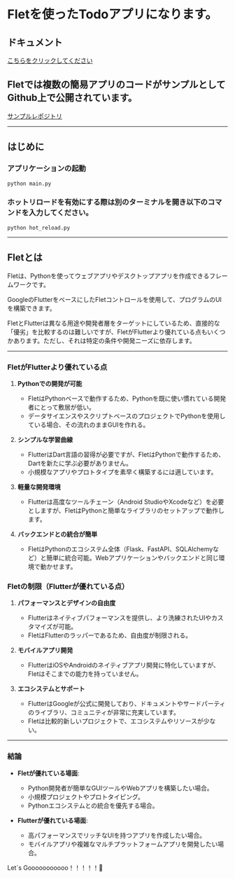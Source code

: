 # Fletを使ったTodoアプリになります。

## ドキュメント
[こちらをクリックしてください](https://flet.dev/)

## Fletでは複数の簡易アプリのコードがサンプルとしてGithub上で公開されています。
[サンプルレポジトリ](https://github.com/flet-dev/examples/tree/main/python)

---

## はじめに

### アプリケーションの起動
```
python main.py
```

### ホットリロードを有効にする際は別のターミナルを開き以下のコマンドを入力してください。
```
python hot_reload.py
```
---

## Fletとは
Fletは、Pythonを使ってウェブアプリやデスクトップアプリを作成できるフレームワークです。

GoogleのFlutterをベースにしたFletコントロールを使用して、プログラムのUIを構築できます。

FletとFlutterは異なる用途や開発者層をターゲットにしているため、直接的な「優劣」を比較するのは難しいですが、FletがFlutterより優れている点もいくつかあります。ただし、それは特定の条件や開発ニーズに依存します。

---

### **FletがFlutterより優れている点**
1. **Pythonでの開発が可能**  
   - FletはPythonベースで動作するため、Pythonを既に使い慣れている開発者にとって敷居が低い。
   - データサイエンスやスクリプトベースのプロジェクトでPythonを使用している場合、その流れのままGUIを作れる。

2. **シンプルな学習曲線**  
   - FlutterはDart言語の習得が必要ですが、FletはPythonで動作するため、Dartを新たに学ぶ必要がありません。
   - 小規模なアプリやプロトタイプを素早く構築するには適しています。

3. **軽量な開発環境**  
   - Flutterは高度なツールチェーン（Android StudioやXcodeなど）を必要としますが、FletはPythonと簡単なライブラリのセットアップで動作します。

4. **バックエンドとの統合が簡単**  
   - FletはPythonのエコシステム全体（Flask、FastAPI、SQLAlchemyなど）と簡単に統合可能。Webアプリケーションやバックエンドと同じ環境で動かせます。

### **Fletの制限（Flutterが優れている点）**
1. **パフォーマンスとデザインの自由度**  
   - Flutterはネイティブパフォーマンスを提供し、より洗練されたUIやカスタマイズが可能。
   - FletはFlutterのラッパーであるため、自由度が制限される。

2. **モバイルアプリ開発**  
   - FlutterはiOSやAndroidのネイティブアプリ開発に特化していますが、Fletはそこまでの能力を持っていません。

3. **エコシステムとサポート**  
   - FlutterはGoogleが公式に開発しており、ドキュメントやサードパーティのライブラリ、コミュニティが非常に充実しています。
   - Fletは比較的新しいプロジェクトで、エコシステムやリソースが少ない。

---

### **結論**
- **Fletが優れている場面**:  
  - Python開発者が簡単なGUIツールやWebアプリを構築したい場合。
  - 小規模プロジェクトやプロトタイピング。
  - Pythonエコシステムとの統合を優先する場合。

- **Flutterが優れている場面**:  
  - 高パフォーマンスでリッチなUIを持つアプリを作成したい場合。
  - モバイルアプリや複雑なマルチプラットフォームアプリを開発したい場合。


Let`s Gooooooooooo！！！！！🚗

